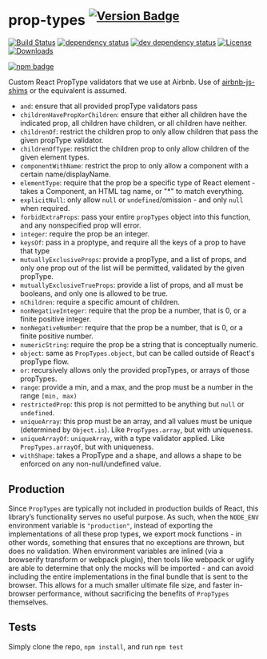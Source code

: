# prop-types <sup>[![Version Badge][npm-version-svg]][package-url]</sup>

[![Build Status][travis-svg]][travis-url]
[![dependency status][deps-svg]][deps-url]
[![dev dependency status][dev-deps-svg]][dev-deps-url]
[![License][license-image]][license-url]
[![Downloads][downloads-image]][downloads-url]

[![npm badge][npm-badge-png]][package-url]

Custom React PropType validators that we use at Airbnb. Use of [airbnb-js-shims](https://npmjs.com/package/airbnb-js-shims) or the equivalent is assumed.

 - `and`: ensure that all provided propType validators pass
 - `childrenHavePropXorChildren`: ensure that either all children have the indicated prop, all children have children, or all children have neither.
 - `childrenOf`: restrict the children prop to only allow children that pass the given propType validator.
 - `childrenOfType`: restrict the children prop to only allow children of the given element types.
 - `componentWithName`: restrict the prop to only allow a component with a certain name/displayName.
 - `elementType`: require that the prop be a specific type of React element - takes a Component, an HTML tag name, or "*" to match everything.
 - `explicitNull`: only allow `null` or `undefined`/omission - and only `null` when required.
 - `forbidExtraProps`: pass your entire `propTypes` object into this function, and any nonspecified prop will error.
 - `integer`: require the prop be an integer.
 - `keysOf`: pass in a proptype, and require all the keys of a prop to have that type
 - `mutuallyExclusiveProps`: provide a propType, and a list of props, and only one prop out of the list will be permitted, validated by the given propType.
 - `mutuallyExclusiveTrueProps`: provide a list of props, and all must be booleans, and only one is allowed to be true.
 - `nChildren`: require a specific amount of children.
 - `nonNegativeInteger`: require that the prop be a number, that is 0, or a finite positive integer.
 - `nonNegativeNumber`: require that the prop be a number, that is 0, or a finite positive number.
 - `numericString`: require the prop be a string that is conceptually numeric.
 - `object`: same as `PropTypes.object`, but can be called outside of React's propType flow.
 - `or`: recursively allows only the provided propTypes, or arrays of those propTypes.
 - `range`: provide a min, and a max, and the prop must be a number in the range `[min, max)`
 - `restrictedProp`: this prop is not permitted to be anything but `null` or `undefined`.
 - `uniqueArray`: this prop must be an array, and all values must be unique (determined by `Object.is`). Like `PropTypes.array`, but with uniqueness.
 - `uniqueArrayOf`: `uniqueArray`, with a type validator applied. Like `PropTypes.arrayOf`, but with uniqueness.
 - `withShape`: takes a PropType and a shape, and allows a shape to be enforced on any non-null/undefined value.

## Production
Since `PropTypes` are typically not included in production builds of React, this library’s functionality serves no useful purpose. As such, when the `NODE_ENV` environment variable is `"production"`, instead of exporting the implementations of all these prop types, we export mock functions - in other words, something that ensures that no exceptions are thrown, but does no validation. When environment variables are inlined (via a browserify transform or webpack plugin), then tools like webpack or uglify are able to determine that only the mocks will be imported - and can avoid including the entire implementations in the final bundle that is sent to the browser. This allows for a much smaller ultimate file size, and faster in-browser performance, without sacrificing the benefits of `PropTypes` themselves.

## Tests
Simply clone the repo, `npm install`, and run `npm test`

[package-url]: https://npmjs.org/package/airbnb-prop-types
[npm-version-svg]: http://versionbadg.es/airbnb/airbnb-prop-types.svg
[travis-svg]: https://travis-ci.org/airbnb/airbnb-prop-types.svg
[travis-url]: https://travis-ci.org/airbnb/airbnb-prop-types
[deps-svg]: https://david-dm.org/airbnb/airbnb-prop-types.svg
[deps-url]: https://david-dm.org/airbnb/airbnb-prop-types
[dev-deps-svg]: https://david-dm.org/airbnb/airbnb-prop-types/dev-status.svg
[dev-deps-url]: https://david-dm.org/airbnb/airbnb-prop-types#info=devDependencies
[npm-badge-png]: https://nodei.co/npm/airbnb-prop-types.png?downloads=true&stars=true
[license-image]: http://img.shields.io/npm/l/airbnb-prop-types.svg
[license-url]: LICENSE
[downloads-image]: http://img.shields.io/npm/dm/airbnb-prop-types.svg
[downloads-url]: http://npm-stat.com/charts.html?package=airbnb-prop-types

